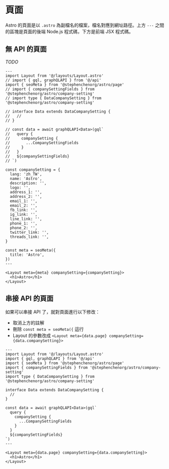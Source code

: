 # 頁面

Astro 的頁面是以 `.astro` 為副檔名的檔案，檔名對應到網址路徑。上方 `---` 之間的區塊是頁面的後端 Node.js 程式碼，下方是前端 JSX 程式碼。

## 無 API 的頁面

*TODO*

```astro
---
import Layout from '@/layouts/Layout.astro'
// import { gql, graphQLAPI } from '@/api'
import { seoMeta } from '@stephenchenorg/astro/page'
// import { companySettingFields } from '@stephenchenorg/astro/company-setting'
// import type { DataCompanySetting } from '@stephenchenorg/astro/company-setting'

// interface Data extends DataCompanySetting {
//   //
// }

// const data = await graphQLAPI<Data>(gql`
//   query {
//     companySetting {
//       ...CompanySettingFields
//     }
//   }
//   ${companySettingFields}
// `)

const companySetting = {
  lang: 'zh_TW',
  name: 'Astro',
  description: '',
  logo: '',
  address_1: '',
  address_2: '',
  email_1: '',
  email_2: '',
  fb_link: '',
  ig_link: '',
  line_link: '',
  phone_1: '',
  phone_2: '',
  twitter_link: '',
  threads_link: '',
}

const meta = seoMeta({
  title: 'Astro',
})
---

<Layout meta={meta} companySetting={companySetting}>
  <h1>Astro</h1>
</Layout>
```

## 串接 API 的頁面

如果可以串接 API 了，就對頁面進行以下修改：

* 取消上方的註解
* 刪除 `const meta = seoMeta({` 這行
* Layout 的參數改成 `<Layout meta={data.page} companySetting={data.companySetting}>`

```astro
---
import Layout from '@/layouts/Layout.astro'
import { gql, graphQLAPI } from '@/api'
import { seoMeta } from '@stephenchenorg/astro/page'
import { companySettingFields } from '@stephenchenorg/astro/company-setting'
import type { DataCompanySetting } from '@stephenchenorg/astro/company-setting'

interface Data extends DataCompanySetting {
  //
}

const data = await graphQLAPI<Data>(gql`
  query {
    companySetting {
      ...CompanySettingFields
    }
  }
  ${companySettingFields}
`)
---

<Layout meta={data.page} companySetting={data.companySetting}>
  <h1>Astro</h1>
</Layout>
```
